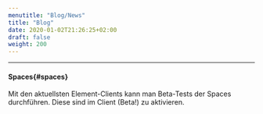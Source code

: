 ```yaml
---
menutitle: "Blog/News"
title: "Blog"
date: 2020-01-02T21:26:25+02:00
draft: false
weight: 200
---
```



***
#### Spaces{#spaces}

Mit den aktuellsten Element-Clients kann man Beta-Tests der Spaces durchführen. Diese sind im Client (Beta!) zu aktivieren. 
